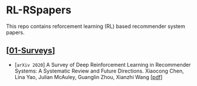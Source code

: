 # RL-RSpapers

This repo contains reforcement learning (RL) based recommender system papers.
 
## [[01-Surveys](https://github.com/Chengkai-Huang/CRSpapers/edit/main/README.md)]

- [`arXiv 2020`] A Survey of Deep Reinforcement Learning in Recommender Systems: A Systematic Review and Future Directions. Xiaocong Chen, Lina Yao, Julian McAuley, Guanglin Zhou, Xianzhi Wang [[pdf](https://arxiv.org/abs/2109.03540)]
